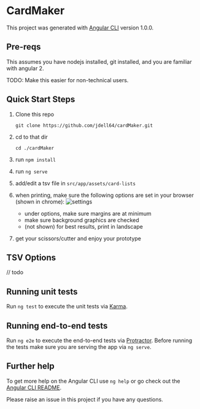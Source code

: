 # CardMaker

This project was generated with [Angular CLI](https://github.com/angular/angular-cli) version 1.0.0.

## Pre-reqs
This assumes you have nodejs installed, git installed, and you are familiar with angular 2.

TODO: Make this easier for non-technical users.

## Quick Start Steps

1. Clone this repo
    
       git clone https://github.com/jdell64/cardMaker.git
1. cd to that dir

       cd ./cardMaker
1. run `npm install`
1. run `ng serve`
1. add/edit a tsv file in `src/app/assets/card-lists`
1. when printing, make sure the following options are set in your browser (shown in chrome):
    ![settings](http://i.imgur.com/UJSaOyG.png)
    - under options, make sure margins are at minimum
    - make sure background graphics are checked
    - (not shown) for best results, print in landscape

1. get your scissors/cutter and enjoy your prototype

## TSV Options
// todo


## Running unit tests

Run `ng test` to execute the unit tests via [Karma](https://karma-runner.github.io).

## Running end-to-end tests

Run `ng e2e` to execute the end-to-end tests via [Protractor](http://www.protractortest.org/).
Before running the tests make sure you are serving the app via `ng serve`.

## Further help

To get more help on the Angular CLI use `ng help` or go check out the [Angular CLI README](https://github.com/angular/angular-cli/blob/master/README.md).

Please raise an issue in this project if you have any questions.

